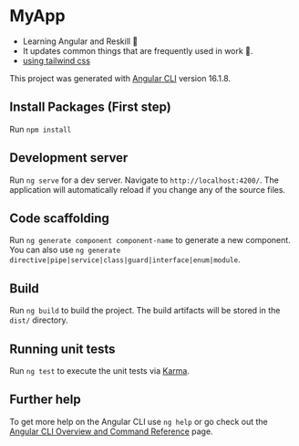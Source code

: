 # MyApp

- Learning Angular and Reskill 😤
- It updates common things that are frequently used in work 😤.
- [using tailwind css](https://tailwindcss.com/)

This project was generated with [Angular CLI](https://github.com/angular/angular-cli) version 16.1.8.

## Install Packages (First step)

Run `npm install`

## Development server

Run `ng serve` for a dev server. Navigate to `http://localhost:4200/`. The application will automatically reload if you change any of the source files.

## Code scaffolding

Run `ng generate component component-name` to generate a new component. You can also use `ng generate directive|pipe|service|class|guard|interface|enum|module`.

## Build

Run `ng build` to build the project. The build artifacts will be stored in the `dist/` directory.

## Running unit tests

Run `ng test` to execute the unit tests via [Karma](https://karma-runner.github.io).

## Further help

To get more help on the Angular CLI use `ng help` or go check out the [Angular CLI Overview and Command Reference](https://angular.io/cli) page.
